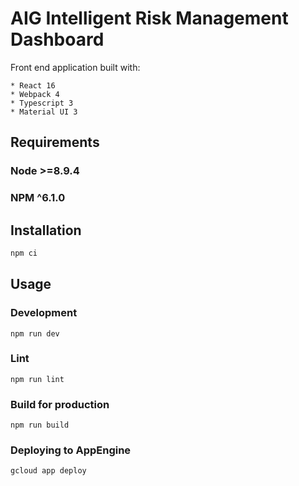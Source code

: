 # AIG Intelligent Risk Management Dashboard

Front end application built with:

    * React 16
    * Webpack 4
    * Typescript 3
    * Material UI 3


## Requirements

### Node >=8.9.4
### NPM ^6.1.0

## Installation

```bash
npm ci
```

## Usage

### Development

`npm run dev`

### Lint

`npm run lint`

### Build for production

`npm run build`


### Deploying to AppEngine

`gcloud app deploy`
